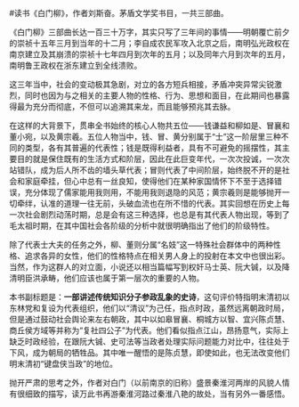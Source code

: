\#读书《白门柳》，作者刘斯奋。茅盾文学奖书目，一共三部曲。

《白门柳》三部曲长达一百三十万字，其实只写了三年间的事情——明朝覆亡前夕的崇祯十五年三月到当年的十二月；李自成农民军攻入北京之后，南明弘光政权在南京建立及其崩溃的崇祯十七年四月到次年的五月；以及同年六月到次年的五月，南明鲁王政权在浙东建立到全线溃败。

这三年当中，社会的变动极其急剧，对立的各方短兵相接，矛盾冲突异常尖锐激烈，同时也因为与之相关的主要人物的性格、行为、思想和面目，在此期间也暴露得最为充分而彻底，不但可以追溯其来龙，而且能够预兆其去脉。

在这样的大背景下，贯串全书始终的核心人物共五位——钱谦益和柳如是、冒襄和董小宛，以及黄宗羲。五位人物当中，钱、冒、黄分别属于“士”这一阶层里三种不同的类型，各有其普遍的代表性；钱是既得利益者，具有不可避免的摇摆性，其主要目的就是保住既有的生活方式和阶层，因此在此巨变年代，一次次投诚，一次次站错队，成为后人所不齿的墙头草代表；冒则代表了中间阶层，始终脱不开的是社会和家庭牵挂，但心中总有一丝良知，使得他们在某种家国情怀下不至于选择错误，充分体现了儒家能用我则用，不能用我则退隐的风范；黄宗羲则是能够抛开一切牵绊，认准的道理一往无前，头破血流也在所不惜的代表。其实回想在历史上每一次社会剧烈动荡时期，总是会有这三种选择，也总是有其代表人物出现，等到了毛太祖时期，在其中国社会各阶级的分析中就很明确指出了他们的阶级特性。

除了代表士大夫的任务之外，柳、董则分属“名妓”这一特殊社会群体中的两种性格、追求各异的女性，他们的性格特点在相关男人身上的投射在本文中也很出彩。当然，作为这群人的对立面，小说还以相当篇幅写到权奸马士英、阮大铖，以及降清明臣洪承畴，他们应该也属于第一层次的重要的人物。

本书副标题是：**一部讲述传统知识分子参政乱象的史诗**，这句评价特指明末清初以东林党和复设为代表组织，他们以“清议”为己任，指点时政，虽然远离朝政时局，但是通过鼓动社会舆论来左右朝政，其中以如皋冒襄、桐城方以智、宜兴陈贞慧、商丘侯方域等并称为“复社四公子”为代表。他们看似指点江山，昂扬意气，实际上缺乏时政经验，在跟阮大铖、史可法等当政者处理实际问题能力对比中，往往处于下风，成为朝局的牺牲品。其中唯一醒悟的是陈贞慧，即使如此，也无法改变他们明末清初“键盘侠当政”的地位。

抛开严肃的思考之外，作者对白门（以前南京的旧称）盛景秦淮河两岸的风貌人情有很细致的描写，读万此书再游秦淮河路过秦淮八艳的故处，当有另外一番感悟。

